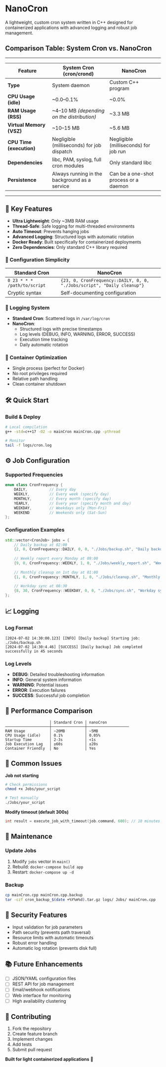# NanoCron
A lightweight, custom cron system written in C++ designed for containerized applications with advanced logging and robust job management.

## Comparison Table: System Cron vs. NanoCron
________________________________________________________________________________________________________________________
| **Feature**               | **System Cron (cron/crond)**                 | **NanoCron**                              |
|---------------------------|----------------------------------------------|-------------------------------------------|
| **Type**                  | System daemon                                | Custom C++ program                        |
| **CPU Usage (idle)**      | ~0.0–0.1%                                     | ~0.0%                                    |
| **RAM Usage (RSS)**       | ~4–10 MB *(depending on the distribution)*   | ~3.3 MB                                   |
| **Virtual Memory (VSZ)**  | ~10–15 MB                                    | ~5.6 MB                                   |
| **CPU Time (execution)**  | Negligible (milliseconds) for job dispatch   | Negligible (milliseconds) for job run     |
| **Dependencies**          | libc, PAM, syslog, full cron modules         | Only standard libc                        |
| **Persistence**           | Always running in the background as a service | Can be a one-shot process or a daemon    |
________________________________________________________________________________________________________________________

## 🚀 Key Features
- **Ultra Lightweight**: Only ~3MB RAM usage
- **Thread-Safe**: Safe logging for multi-threaded environments
- **Auto Timeout**: Prevents hanging jobs
- **Advanced Logging**: Structured logs with automatic rotation
- **Docker Ready**: Built specifically for containerized deployments
- **Zero Dependencies**: Only standard C++ library required


### 🔧 **Configuration Simplicity**
| Standard Cron | NanoCron            |
|---------------|---------------------|
| `0 23 * * * /path/to/script` | `{23, 0, CronFrequency::DAILY, 0, 0, "./Jobs/script", "Daily cleanup"}` |
| Cryptic syntax | Self-documenting configuration |


### 📝 **Logging System**
- **Standard Cron**: Scattered logs in `/var/log/cron`
- **NanoCron**: 
  - Structured logs with precise timestamps
  - Log levels (DEBUG, INFO, WARNING, ERROR, SUCCESS)
  - Execution time tracking
  - Daily automatic rotation

### 🐳 **Container Optimization**
- Single process (perfect for Docker)
- No root privileges required
- Relative path handling
- Clean container shutdown

## 🛠️ Quick Start

### Build & Deploy
```bash
# Local compilation
g++ -std=c++17 -O2 -o mainCron mainCron.cpp -pthread

# Monitor
tail -f logs/cron.log
```

## ⚙️ Job Configuration

### Supported Frequencies
```cpp
enum class CronFrequency {
    DAILY,          // Every day
    WEEKLY,         // Every week (specify day)
    MONTHLY,        // Every month (specify day)
    YEARLY,         // Every year (specify month and day)
    WEEKDAY,        // Weekdays only (Mon-Fri)
    WEEKEND         // Weekends only (Sat-Sun)
};
```

### Configuration Examples
```cpp
std::vector<CronJob> jobs = {
    // Daily backup at 02:00
    {2, 0, CronFrequency::DAILY, 0, 0, "./Jobs/backup.sh", "Daily backup"},
    
    // Weekly report every Monday at 09:00
    {9, 0, CronFrequency::WEEKLY, 1, 0, "./Jobs/weekly_report.sh", "Weekly report"},
    
    // Monthly cleanup on 1st day at 01:00
    {1, 0, CronFrequency::MONTHLY, 1, 0, "./Jobs/cleanup.sh", "Monthly cleanup"},
    
    // Workday sync at 08:30
    {8, 30, CronFrequency::WEEKDAY, 0, 0, "./Jobs/sync.sh", "Workday sync"}
};
```

## 📈 Logging

### Log Format
```
[2024-07-02 14:30:00.123] [INFO] [Daily backup] Starting job: ./Jobs/backup.sh
[2024-07-02 14:30:4.46] [SUCCESS] [Daily backup] Job completed successfully in 45 seconds
```

### Log Levels
- **DEBUG**: Detailed troubleshooting information
- **INFO**: General system information
- **WARNING**: Potential issues
- **ERROR**: Execution failures
- **SUCCESS**: Successful job completion

## 🚀 Performance Comparison

```
                    │ Standard Cron │ nanoCron
────────────────────┼───────────────┼───────────────────
RAM Usage           │ ~20MB         │ ~5MB
CPU Usage (idle)    │ 0.1%          │ 0.05%
Startup Time        │ 2-3s          │ <1s
Job Execution Lag   │ ±60s          │ ±20s
Container Friendly  │ No            │ Yes
```

## 🔧 Common Issues

**Job not starting**
```bash
# Check permissions
chmod +x Jobs/your_script

# Test manually
./Jobs/your_script
```

**Modify timeout (default 300s)**
```cpp
int result = execute_job_with_timeout(job.command, 600); // 10 minutes
```

## 📝 Maintenance

### Update Jobs
1. Modify `jobs` vector in `main()`
2. Rebuild: `docker-compose build app`
3. Restart: `docker-compose up -d`

### Backup
```bash
cp mainCron.cpp mainCron.cpp.backup
tar -czf cron_backup_$(date +%Y%m%d).tar.gz logs/ Jobs/ mainCron.cpp
```

## 🔐 Security Features
- Input validation for job parameters
- Path security (prevents path traversal)
- Resource limits with automatic timeouts
- Robust error handling
- Automatic log rotation (prevents disk full)

## 📚 Future Enhancements
- [ ] JSON/YAML configuration files
- [ ] REST API for job management
- [ ] Email/webhook notifications
- [ ] Web interface for monitoring
- [ ] High availability clustering

## 🤝 Contributing
1. Fork the repository
2. Create feature branch
3. Implement changes
4. Add tests
5. Submit pull request


**Built for light containerized applications** 🐳
